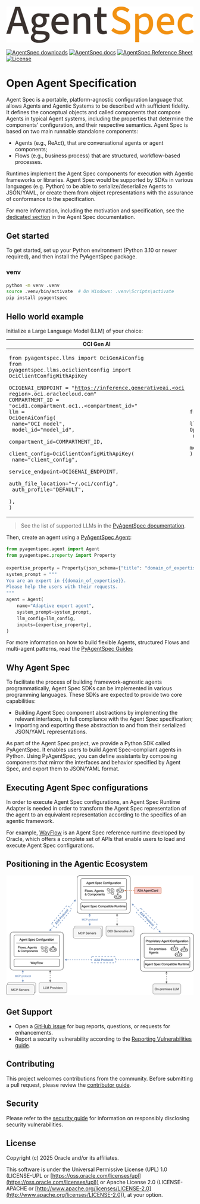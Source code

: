 [![AgentSpec](docs/pyagentspec/source/_static/agentspec-dark.svg)][website-agentspec]


[![AgentSpec downloads][badge-dl]][downloads] [![AgentSpec docs][badge-docs]][docs] [![AgentSpec Reference Sheet][badge-reference-sheet]][reference-sheet] [![License][badge-license]](#license)


# Open Agent Specification

Agent Spec is a portable, platform-agnostic configuration language that allows Agents
and Agentic Systems to be described with sufficient fidelity.
It defines the conceptual objects and called components that compose Agents in typical Agent systems,
including the properties that determine the components' configuration, and their respective semantics.
Agent Spec is based on two main runnable standalone components:

* Agents (e.g., ReAct), that are conversational agents or agent components;
* Flows (e.g., business process) that are structured, workflow-based processes.

Runtimes implement the Agent Spec components for execution with Agentic frameworks or libraries.
Agent Spec would be supported by SDKs in various languages (e.g. Python) to be able to serialize/deserialize Agents to JSON/YAML,
or create them from object representations with the assurance of conformance to the specification.

For more information, including the motivation and specification, see the [dedicated section](https://oracle.github.io/agent-spec/agentspec/index.html) in the Agent Spec documentation.


## Get started

To get started, set up your Python environment (Python 3.10 or newer required), and then install the PyAgentSpec package.

### venv

```bash
python -m venv .venv
source .venv/bin/activate  # On Windows: .venv\Scripts\activate
pip install pyagentspec
```


## Hello world example


Initialize a Large Language Model (LLM) of your choice:


| OCI Gen AI                                                                                                                                                                                                                                                                                                                                                                                                                                                                                                                                                                                                                                       | Open AI                                                                                                                                      | Ollama                                                                                                                                                                |
|--------------------------------------------------------------------------------------------------------------------------------------------------------------------------------------------------------------------------------------------------------------------------------------------------------------------------------------------------------------------------------------------------------------------------------------------------------------------------------------------------------------------------------------------------------------------------------------------------------------------------------------------------|----------------------------------------------------------------------------------------------------------------------------------------------|-----------------------------------------------------------------------------------------------------------------------------------------------------------------------|
| <pre>from pyagentspec.llms import OciGenAiConfig<br>from pyagentspec.llms.ociclientconfig import OciClientConfigWithApiKey<br><br>OCIGENAI_ENDPOINT = "https://inference.generativeai.<oci region>.oci.oraclecloud.com"<br>COMPARTMENT_ID = "ocid1.compartment.oc1..<compartment_id>"<br>llm = OciGenAiConfig(<br>    name="OCI model",<br>    model_id="model_id",<br>    compartment_id=COMPARTMENT_ID,<br>    client_config=OciClientConfigWithApiKey(<br>        name="client_config",<br>        service_endpoint=OCIGENAI_ENDPOINT,<br>        auth_file_location="~/.oci/config",<br>        auth_profile="DEFAULT",<br>    ),<br>)</pre> | <pre>from pyagentspec.llms import OpenAiConfig<br><br>llm = OpenAiConfig(<br>    name="OpenAI model",<br>    model_id="model_id",<br>)</pre> | <pre>from pyagentspec.llms import OllamaConfig<br><br>llm = OllamaConfig(<br>    name="Ollama model",<br>    url="ollama_url",<br>    model_id="model_id",<br>)</pre> |



> See the list of supported LLMs in the [PyAgentSpec documentation](https://oracle.github.io/agent-spec/howtoguides/howto_llm_from_different_providers.html).


Then, create an agent using a [PyAgentSpec Agent](https://oracle.github.io/agent-spec/api/agent.html#pyagentspec.agent.Agent):

```python
from pyagentspec.agent import Agent
from pyagentspec.property import Property

expertise_property = Property(json_schema={"title": "domain_of_expertise", "type": "string"})
system_prompt = """
You are an expert in {{domain_of_expertise}}.
Please help the users with their requests.
"""
agent = Agent(
    name="Adaptive expert agent",
    system_prompt=system_prompt,
    llm_config=llm_config,
    inputs=[expertise_property],
)
```


For more information on how to build flexible Agents, structured Flows and multi-agent patterns, read the [PyAgentSpec Guides](https://oracle.github.io/agent-spec/howtoguides/index.html)


## Why Agent Spec

To facilitate the process of building framework-agnostic agents programmatically, Agent Spec SDKs can be implemented in various programming languages.
These SDKs are expected to provide two core capabilities:

* Building Agent Spec component abstractions by implementing the relevant interfaces, in full compliance with the Agent Spec specification;
* Importing and exporting these abstraction to and from their serialized JSON/YAML representations.

As part of the Agent Spec project, we provide a Python SDK called PyAgentSpec.
It enables users to build Agent Spec-compliant agents in Python.
Using PyAgentSpec, you can define assistants by composing components that mirror the interfaces and behavior specified by Agent Spec, and export them to JSON/YAML format.

## Executing Agent Spec configurations

In order to execute Agent Spec configurations, an Agent Spec Runtime Adapter is needed in order
to transform the Agent Spec representation of the agent to an equivalent representation
according to the specifics of an agentic framework.

For example, [WayFlow](https://github.com/oracle/wayflow/) is an Agent Spec reference runtime developed by Oracle,
which offers a complete set of APIs that enable users to load and execute Agent Spec configurations.


## Positioning in the Agentic Ecosystem


[![Positioning](docs/pyagentspec/source/_static/agentspec_spec_img/agentspec_positioning.svg)][website-ecosystem]



## Get Support

* Open a [GitHub issue][issues] for bug reports, questions, or requests for enhancements.
* Report a security vulnerability according to the [Reporting Vulnerabilities guide][reporting-vulnerabilities].


## Contributing

This project welcomes contributions from the community. Before submitting a pull request, please review the [contributor guide](./CONTRIBUTING.md).

## Security

Please refer to the [security guide](./SECURITY.md) for information on responsibly disclosing security vulnerabilities.

## License
Copyright (c) 2025 Oracle and/or its affiliates.

This software is under the Universal Permissive License (UPL) 1.0 (LICENSE-UPL or [https://oss.oracle.com/licenses/upl](https://oss.oracle.com/licenses/upl)) or Apache License 2.0 (LICENSE-APACHE or [http://www.apache.org/licenses/LICENSE-2.0](http://www.apache.org/licenses/LICENSE-2.0)), at your option.



[badge-dl]: https://img.shields.io/badge/download-latest-blue
[badge-docs]: https://img.shields.io/badge/documentation-AgentSpec-orange
[badge-license]: https://img.shields.io/badge/license-apache_2.0+UPL_1.0-green
[badge-reference-sheet]: https://img.shields.io/badge/reference%20sheet-read-red
[contributors]: https://oracle.github.io/agent-spec/contributing.html
[docs]: https://oracle.github.io/agent-spec/index.html
[downloads]: https://oracle.github.io/agent-spec/installation.html
[getting-started]: https://oracle.github.io/agent-spec/docs_home.html
[issues]: https://github.com/oracle/agent-spec/issues
[reference-sheet]: https://oracle.github.io/agent-spec/misc/reference_sheet.html
[reporting-vulnerabilities]: https://www.oracle.com/corporate/security-practices/assurance/vulnerability/reporting.html
[website-wayflow]: https://oracle.github.io/wayflow/
[website-agentspec]: https://oracle.github.io/agent-spec/
[website-ecosystem]: https://oracle.github.io/agent-spec/agentspec/positioning.html
